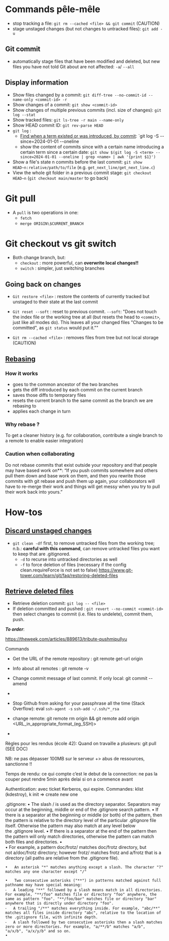# Commands pêle-mêle

- stop tracking a file: `git rm --cached <file> && git commit` (CAUTION)
- stage unstaged changes (but not changes to untracked files): `git add -u` 

## Git commit
- automatically stage files that have been modified and deleted, but new files you have not told Git about are not affected: `-a`/ `--all`

## Display information
- Show files changed by a commit: `git diff-tree --no-commit-id --name-only <commit-id> -r`
- Show changes of a commit: `git show <commit-id>`
- Show changes of multiple previous commits (incl. size of changes): `git log --stat`
- Show tracked files: `git ls-tree -r main --name-only`
- Show HEAD commit ID: `git rev-parse HEAD`
- `git log` :
	- [Find when a term existed or was introduced, by commit](https://git-scm.com/book/en/v2/Git-Tools-Searching#:~:text=Simply%20run%20git%20log%20with,%2DL%20%3Agit_deflate_bound%3Azlib.): `git log -S <term> --since=2024-01-01 --oneline
	- show the content of commits since with a certain name introducing a certain term since a certain date: `git show $(git log -S <term> --since=2024-01-01 --oneline | grep <name> | awk '{print $1}')`
- Show a file's state n commits before the last commit: `git show HEAD~n:relative/path/to/file` (e.g. `get_next_line/get_next_line.c`)
- View the whole git folder in a previous commit stage: `git checkout HEAD~n` (`git checkout main/master` to go back)

# Git pull
- A `pull` is two operations in one:
	- `fetch`
	- `merge ORIGIN\$CURRENT_BRANCH`


# Git checkout vs git switch
- Both change branch, but:
	- `checkout` : more powerful, can **overwrite local changes!!**
	- `switch` : simpler, just switching branches

## Going back on changes
- `Git restore <file>` : restore the contents of currently tracked but unstaged <files> to their state at the last commit
- `Git reset --soft` : reset to previous commit. `--soft`: "Does not touch the index file or the working tree at all (but resets the head to `<commit>`, just like all modes do). This leaves all your changed files "Changes to be committed", as `git status` would put it.""

- `Git rm --cached <file>` : removes files from tree but not local storage (CAUTION)

## [Rebasing](https://git-scm.com/book/en/v2/Git-Branching-Rebasing)

### How it works
- goes to the common ancestor of the two branches
- gets the diff introduced by each commit on the current branch
- saves those diffs to temporary files
- resets the current branch to the same commit as the branch we are rebasing to
- applies each change in turn
### Why rebase ?
To get a cleaner history (e.g. for collaboration, contribute a single branch to a remote to enable easier integration)
### Caution when collaborating
Do not rebase commits that exist outside your repository and that people may have based work on**: “If you push commits somewhere and others pull them down and base work on them, and then you rewrite those commits with git rebase and push them up again, your collaborators will have to re-merge their work and things will get messy when you try to pull their work back into yours.”

# How-tos
## [Discard unstaged changes](https://www.baeldung.com/git-discard-unstaged-changes)
- `git clean -df` first, to remove untracked files from the working tree; n.b.: **careful with this command**, can remove untracked files you want to keep that are .gitignored.
	- `-d` to recurse into untracked directories as well
	- `-f` to force deletion of files (necessary if the config clean.requireForce is not set to false)
https://www.git-tower.com/learn/git/faq/restoring-deleted-files
## [Retrieve deleted files](https://www.git-tower.com/learn/git/faq/restoring-deleted-files)
- Retrieve deletion commit: `git log -- <file>`
- If deletion committed and pushed : `git revert --no-commit <commit-id>` then select changes to commit (i.e. files to undelete), commit them, push.





***To order***:

https://theweek.com/articles/889613/tribute-pushmipullyu

Commands 
- Get the URL of the remote repository : git remote get-url origin
- Info about all remotes : git remote -v
- Change commit message of last commit. If only local: git commit --amend
-

- Stop Github from asking for your passphrase all the time (Stack Overflow): 
eval `ssh-agent -s`
`ssh-add ~/.ssh/*_rsa`
- change remote: git remote rm origin && git remote add origin <URL_in_appropriate_format_(eg_SSH)>

- 



Règles pour les rendus (école 42):
Quand on travaille a plusieurs: git pull (SEE DOC)

NB: ne pas dépasser 100MB sur le serveur +> abus de ressources, sanctionne !!

Temps de rendu: ce qui compte c’est le debut de la connection: ne pas la couper peut rendre 5min après delai si on a commence avant


Authentication: avec ticket Kerberos, qui expire. Commandes: klist (kdestroy), k init => create new one

.gitignore:
	•	The slash / is used as the directory separator. Separators may occur at the beginning, middle or end of the .gitignore search pattern.
	•	If there is a separator at the beginning or middle (or both) of the pattern, then the pattern is relative to the directory level of the particular .gitignore file itself. Otherwise the pattern may also match at any level below the .gitignore level.
	•	If there is a separator at the end of the pattern then the pattern will only match directories, otherwise the pattern can match both files and directories.
	•	
	•	For example, a pattern doc/frotz/ matches doc/frotz directory, but not a/doc/frotz directory; however frotz/ matches frotz and a/frotz that is a directory (all paths are relative from the .gitignore file).

	•	An asterisk "*" matches anything except a slash. The character "?" matches any one character except "/"

	•	Two consecutive asterisks ("**") in patterns matched against full pathname may have special meaning:
	⁃	A leading "**" followed by a slash means match in all directories. For example, "**/foo" matches file or directory "foo" anywhere, the same as pattern "foo". "**/foo/bar" matches file or directory "bar" anywhere that is directly under directory "foo".
	⁃	A trailing "/**" matches everything inside. For example, "abc/**" matches all files inside directory "abc", relative to the location of the .gitignore file, with infinite depth.
	⁃	A slash followed by two consecutive asterisks then a slash matches zero or more directories. For example, "a/**/b" matches "a/b", "a/x/b", "a/x/y/b" and so on.
	•	
